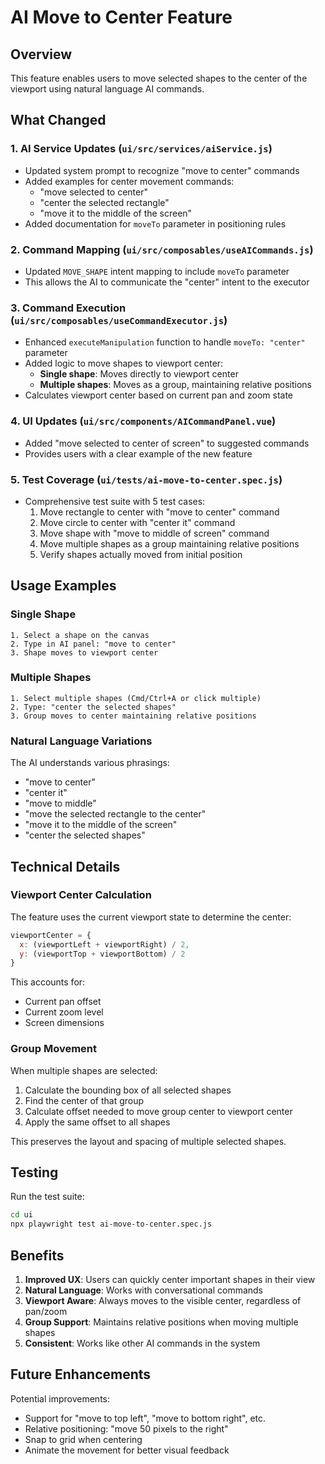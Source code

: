 # AI Move to Center Feature

## Overview
This feature enables users to move selected shapes to the center of the viewport using natural language AI commands.

## What Changed

### 1. AI Service Updates (`ui/src/services/aiService.js`)
- Updated system prompt to recognize "move to center" commands
- Added examples for center movement commands:
  - "move selected to center"
  - "center the selected rectangle"
  - "move it to the middle of the screen"
- Added documentation for `moveTo` parameter in positioning rules

### 2. Command Mapping (`ui/src/composables/useAICommands.js`)
- Updated `MOVE_SHAPE` intent mapping to include `moveTo` parameter
- This allows the AI to communicate the "center" intent to the executor

### 3. Command Execution (`ui/src/composables/useCommandExecutor.js`)
- Enhanced `executeManipulation` function to handle `moveTo: "center"` parameter
- Added logic to move shapes to viewport center:
  - **Single shape**: Moves directly to viewport center
  - **Multiple shapes**: Moves as a group, maintaining relative positions
- Calculates viewport center based on current pan and zoom state

### 4. UI Updates (`ui/src/components/AICommandPanel.vue`)
- Added "move selected to center of screen" to suggested commands
- Provides users with a clear example of the new feature

### 5. Test Coverage (`ui/tests/ai-move-to-center.spec.js`)
- Comprehensive test suite with 5 test cases:
  1. Move rectangle to center with "move to center" command
  2. Move circle to center with "center it" command
  3. Move shape with "move to middle of screen" command
  4. Move multiple shapes as a group maintaining relative positions
  5. Verify shapes actually moved from initial position

## Usage Examples

### Single Shape
```
1. Select a shape on the canvas
2. Type in AI panel: "move to center"
3. Shape moves to viewport center
```

### Multiple Shapes
```
1. Select multiple shapes (Cmd/Ctrl+A or click multiple)
2. Type: "center the selected shapes"
3. Group moves to center maintaining relative positions
```

### Natural Language Variations
The AI understands various phrasings:
- "move to center"
- "center it"
- "move to middle"
- "move the selected rectangle to the center"
- "move it to the middle of the screen"
- "center the selected shapes"

## Technical Details

### Viewport Center Calculation
The feature uses the current viewport state to determine the center:
```javascript
viewportCenter = {
  x: (viewportLeft + viewportRight) / 2,
  y: (viewportTop + viewportBottom) / 2
}
```

This accounts for:
- Current pan offset
- Current zoom level
- Screen dimensions

### Group Movement
When multiple shapes are selected:
1. Calculate the bounding box of all selected shapes
2. Find the center of that group
3. Calculate offset needed to move group center to viewport center
4. Apply the same offset to all shapes

This preserves the layout and spacing of multiple selected shapes.

## Testing

Run the test suite:
```bash
cd ui
npx playwright test ai-move-to-center.spec.js
```

## Benefits

1. **Improved UX**: Users can quickly center important shapes in their view
2. **Natural Language**: Works with conversational commands
3. **Viewport Aware**: Always moves to the visible center, regardless of pan/zoom
4. **Group Support**: Maintains relative positions when moving multiple shapes
5. **Consistent**: Works like other AI commands in the system

## Future Enhancements

Potential improvements:
- Support for "move to top left", "move to bottom right", etc.
- Relative positioning: "move 50 pixels to the right"
- Snap to grid when centering
- Animate the movement for better visual feedback


